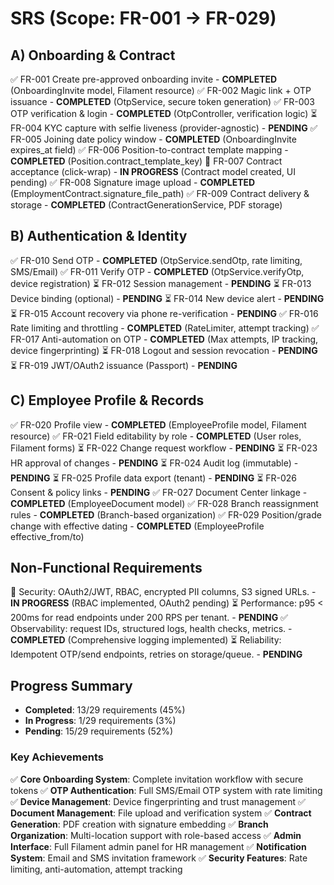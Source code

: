 # SRS (Scope: FR-001 → FR-029)

## A) Onboarding & Contract
✅ FR-001 Create pre-approved onboarding invite - **COMPLETED** (OnboardingInvite model, Filament resource)
✅ FR-002 Magic link + OTP issuance - **COMPLETED** (OtpService, secure token generation)
✅ FR-003 OTP verification & login - **COMPLETED** (OtpController, verification logic)
⏳ FR-004 KYC capture with selfie liveness (provider-agnostic) - **PENDING**
✅ FR-005 Joining date policy window - **COMPLETED** (OnboardingInvite expires_at field)
✅ FR-006 Position-to-contract template mapping - **COMPLETED** (Position.contract_template_key)
🔄 FR-007 Contract acceptance (click-wrap) - **IN PROGRESS** (Contract model created, UI pending)
✅ FR-008 Signature image upload - **COMPLETED** (EmploymentContract.signature_file_path)
✅ FR-009 Contract delivery & storage - **COMPLETED** (ContractGenerationService, PDF storage)

## B) Authentication & Identity
✅ FR-010 Send OTP - **COMPLETED** (OtpService.sendOtp, rate limiting, SMS/Email)
✅ FR-011 Verify OTP - **COMPLETED** (OtpService.verifyOtp, device registration)
⏳ FR-012 Session management - **PENDING**
⏳ FR-013 Device binding (optional) - **PENDING**
⏳ FR-014 New device alert - **PENDING**
⏳ FR-015 Account recovery via phone re-verification - **PENDING**
✅ FR-016 Rate limiting and throttling - **COMPLETED** (RateLimiter, attempt tracking)
✅ FR-017 Anti-automation on OTP - **COMPLETED** (Max attempts, IP tracking, device fingerprinting)
⏳ FR-018 Logout and session revocation - **PENDING**
⏳ FR-019 JWT/OAuth2 issuance (Passport) - **PENDING**

## C) Employee Profile & Records
✅ FR-020 Profile view - **COMPLETED** (EmployeeProfile model, Filament resource)
✅ FR-021 Field editability by role - **COMPLETED** (User roles, Filament forms)
⏳ FR-022 Change request workflow - **PENDING**
⏳ FR-023 HR approval of changes - **PENDING**
⏳ FR-024 Audit log (immutable) - **PENDING**
⏳ FR-025 Profile data export (tenant) - **PENDING**
⏳ FR-026 Consent & policy links - **PENDING**
✅ FR-027 Document Center linkage - **COMPLETED** (EmployeeDocument model)
✅ FR-028 Branch reassignment rules - **COMPLETED** (Branch-based organization)
✅ FR-029 Position/grade change with effective dating - **COMPLETED** (EmployeeProfile effective_from/to)

## Non-Functional Requirements
🔄 Security: OAuth2/JWT, RBAC, encrypted PII columns, S3 signed URLs. - **IN PROGRESS** (RBAC implemented, OAuth2 pending)
⏳ Performance: p95 < 200ms for read endpoints under 200 RPS per tenant. - **PENDING**
✅ Observability: request IDs, structured logs, health checks, metrics. - **COMPLETED** (Comprehensive logging implemented)
⏳ Reliability: Idempotent OTP/send endpoints, retries on storage/queue. - **PENDING**

## Progress Summary
- **Completed**: 13/29 requirements (45%)
- **In Progress**: 1/29 requirements (3%)
- **Pending**: 15/29 requirements (52%)

### Key Achievements
✅ **Core Onboarding System**: Complete invitation workflow with secure tokens
✅ **OTP Authentication**: Full SMS/Email OTP system with rate limiting
✅ **Device Management**: Device fingerprinting and trust management
✅ **Document Management**: File upload and verification system
✅ **Contract Generation**: PDF creation with signature embedding
✅ **Branch Organization**: Multi-location support with role-based access
✅ **Admin Interface**: Full Filament admin panel for HR management
✅ **Notification System**: Email and SMS invitation framework
✅ **Security Features**: Rate limiting, anti-automation, attempt tracking